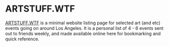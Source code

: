 ARTSTUFF.WTF
============

[ARTSTUFF.WTF](artstuff.wtf) is a minimal website listing page for selected art (and etc) events going on around Los Angeles. It is a personal list of 4 - 6 events sent out to friends weekly, and made available online here for bookmarking and quick reference.
